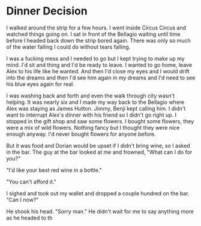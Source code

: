 # Dinner Decision
I walked around the strip for a few hours.  I went inside Circus Circus and watched things going on.  I sat in front of the Bellagio waiting until time before I headed back down the strip bored again.  There was only so much of the water falling I could do without tears falling.  

I was a fucking mess and I needed to go but I kept trying to make up my mind.  I'd sit and thing and I'd be ready to leave.  I wanted to go home, leave Alex to his life like he wanted.  And then I'd close my eyes and I would drift into the dreams and then I'd see him again in my dreams and I'd need to see his blue eyes again for real.

I was washing back and forth and even the walk through city wasn't helping.  It was nearly six and I made my way back to the Bellagio where Alex was staying as James Hutton.  Jimmy, Benji kept calling him.  I didn't want to interrupt Alex's dinner with his friend so I didn't go right up.  I stopped in the gift shop and saw some flowers.  I bought some flowers, they were a mix of wild flowers.  Nothing fancy but I thought they were nice enough anyway.  I'd never bought flowers for anyone before.  

But it was food and Dorian would be upset if I didn't bring wine, so I asked in the bar.  The guy at the bar looked at me and frowned, "What can I do for you?"

"I'd like your best red wine in a bottle."

"You can't afford it."

I sighed and took out my wallet and dropped a couple hundred on the bar.  "Can I now?"

He shook his head.  "Sorry man."  He didn't wait for me to say anything more as he headed to th
<!--stackedit_data:
eyJoaXN0b3J5IjpbMTc3NjczNjc4Miw4OTMzOTYxNDEsLTIwMT
M4NzY3MjcsOTI4ODA2OTIsLTExNTI2MjU5OTMsLTExNzc3NjEy
NzFdfQ==
-->